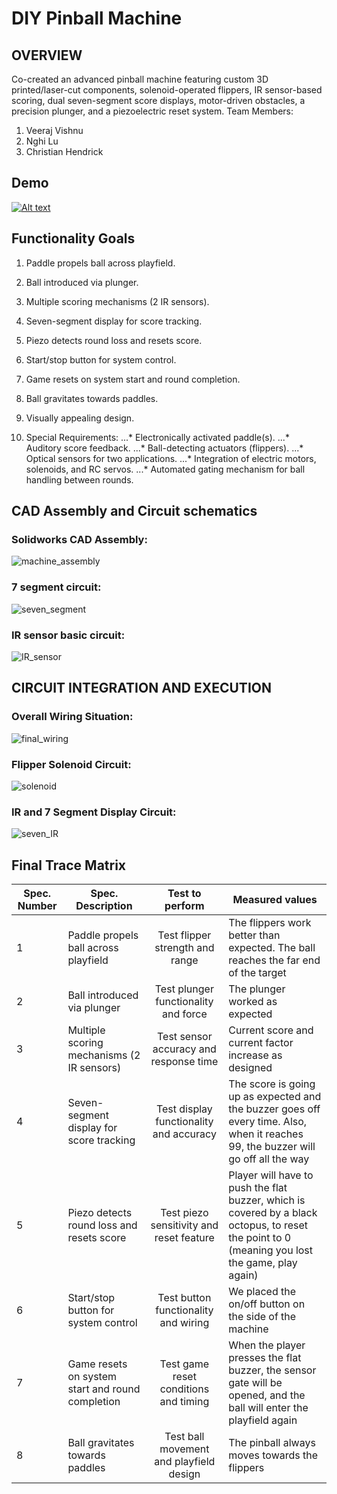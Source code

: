 # DIY Pinball Machine


## OVERVIEW
Co-created an advanced pinball machine featuring custom 3D printed/laser-cut components, solenoid-operated flippers, IR sensor-based scoring, dual seven-segment score displays, motor-driven obstacles, a precision plunger, and a piezoelectric reset system.
Team Members:
1. Veeraj Vishnu
2. Nghi Lu
3. Christian Hendrick

## Demo
[![Alt text](https://img.youtube.com/vi/TFqE97IneUA/0.jpg)](https://www.youtube.com/shorts/TFqE97IneUA)


## Functionality Goals

1. Paddle propels ball across playfield.
2. Ball introduced via plunger.
3. Multiple scoring mechanisms (2 IR sensors).
4. Seven-segment display for score tracking.
5. Piezo detects round loss and resets score.
6. Start/stop button for system control.
7. Game resets on system start and round completion.
8. Ball gravitates towards paddles.
9. Visually appealing design.

10. Special Requirements:
...* Electronically activated paddle(s).
...* Auditory score feedback.
...* Ball-detecting actuators (flippers).
...* Optical sensors for two applications.
...* Integration of electric motors, solenoids, and RC servos.
...* Automated gating mechanism for ball handling between rounds.

## CAD Assembly and Circuit schematics
### Solidworks CAD Assembly:
![machine_assembly](readme_assets/machine_assembly.png)

### 7 segment circuit:
![seven_segment](readme_assets/seven_segment.png)

### IR sensor basic circuit:
![IR_sensor](readme_assets/IR_sensor.png)


## CIRCUIT INTEGRATION AND EXECUTION
### Overall Wiring Situation:
![final_wiring](readme_assets/final_wiring.png)

### Flipper Solenoid Circuit:
![solenoid](readme_assets/solenoid.png)

### IR and 7 Segment Display Circuit:
![seven_IR](readme_assets/seven_IR.png)


## Final Trace Matrix

| Spec. Number | Spec. Description                   |       Test to perform                   | Measured values |
|--------------|-------------------------------------|:---------------------------------------:|-----------------|
| 1            | Paddle propels ball across playfield | Test flipper strength and range         | The flippers work better than expected. The ball reaches the far end of the target |
| 2            | Ball introduced via plunger         | Test plunger functionality and force    | The plunger worked as expected |
| 3            | Multiple scoring mechanisms (2 IR sensors) | Test sensor accuracy and response time  | Current score and current factor increase as designed |
| 4            | Seven-segment display for score tracking | Test display functionality and accuracy | The score is going up as expected and the buzzer goes off every time. Also, when it reaches 99, the buzzer will go off all the way |
| 5            | Piezo detects round loss and resets score | Test piezo sensitivity and reset feature | Player will have to push the flat buzzer, which is covered by a black octopus, to reset the point to 0 (meaning you lost the game, play again) |
| 6            | Start/stop button for system control | Test button functionality and wiring     | We placed the on/off button on the side of the machine |
| 7            | Game resets on system start and round completion | Test game reset conditions and timing    | When the player presses the flat buzzer, the sensor gate will be opened, and the ball will enter the playfield again |
| 8            | Ball gravitates towards paddles     | Test ball movement and playfield design  | The pinball always moves towards the flippers |
